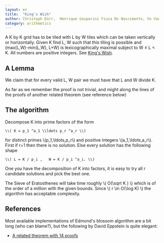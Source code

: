 ```yaml
---
layout: en
title:  "King's Wish"
author: Christoph Dürr,  Henrique Gasparini Fiuza Do Nascimento, Vo Van Huy
category: arithmetics
---
```


A K by K grid has to be tiled with L by W tiles which can be taken vertically or horizontally.  Given K find L, W such that this tiling is possible and (max(L,W)-min(L,W), L+W) is lexicographically maximal subject to W ≤ L < K.  All numbers are positive integers.
See [King's Wish](https://uva.onlinejudge.org/index.php?option=onlinejudge&page=show_problem&problem=2873).


## A Lemma

We claim that for every valid L, W pair we must have that L and W divide K.

As far as we remember the proof is not trivial, and might along the lines of the proofs of another related theorem (see reference below)

## The algorithm

Decompose K into prime factors of the form

    \\( K = p_1 ^a_1 \\ldots p_r ^a_r \\)

for distinct primes \\(p_1,\\ldots,p_r\\) and positive integers \\(a_1,\\ldots,a_r\\).  First if r=1 then there is no solution.
Else every solution has the following shape

    \\( L = K / p_i ,   W = K / p_i ^a_i. \\)

One you have the decomposition of K into factors, it is easy to try all r candidate solutions and pick the best one.

The Sieve of Eratosthenes will take time roughly \\( O(\\sqrt K ) \\) which is of the order of a million with the given bounds.  Since \\( r \\in O(\\log K) \\) the algorithm has acceptable complexity.


## References

Most available implementations of Edmond's blossom algorithm are a bit long (who can blame?), but the following by David Eppstein is quite elegant:

- [A related theorem with 14 proofs](https://www.maa.org/sites/default/files/pdf/upload_library/22/Ford/Wagon601-617.pdf)

